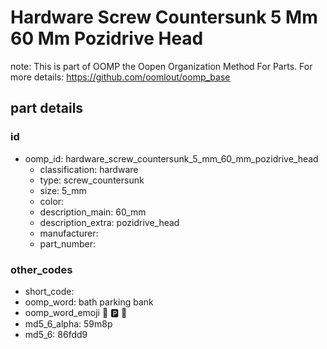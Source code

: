 # Hardware Screw Countersunk 5 Mm 60 Mm Pozidrive Head  

note: This is part of OOMP the Oopen Organization Method For Parts. For more details: https://github.com/oomlout/oomp_base

##  part details





### id
* oomp_id: hardware_screw_countersunk_5_mm_60_mm_pozidrive_head
  * classification: hardware
  * type: screw_countersunk
  * size: 5_mm
  * color: 
  * description_main: 60_mm
  * description_extra: pozidrive_head
  * manufacturer: 
  * part_number: 

### other_codes
* short_code: 
* oomp_word: bath parking bank
* oomp_word_emoji :bath: :parking: :bank:
* md5_6_alpha: 59m8p
* md5_6: 86fdd9